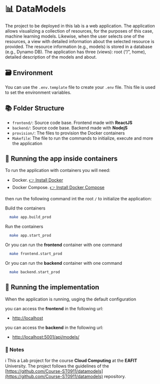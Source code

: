 # 📊 DataModels

The project to be deployed in this lab is a web application. The application allows visualizing a collection of resources, for the purposes of this case, machine learning models. Likewise, when the user selects one of the resources, a view with detailed information about the selected resource is provided. The resource information (e.g., models) is stored in a database (e.g., Dynamo DB). The application has three (views): root (“/”, home), detailed description of the models and about.

## 🗃️ Environment

You can use the `.env.template` file to create your `.env` file. This file is used to set the environment variables.

## 📚 Folder Structure

- `frontend/`: Source code base. Frontend made with **ReactJS**
- `backend/`: Source code base. Backend made with **NodejS**
- `provision/`: The files to provision the Docker containers
- `Makefile`: The file to run the commands to initialize, execute and more the application

## 🐳 Running the app inside containers

To run the application with containers you will need:

- Docker. [👉 Install Docker](https://docs.docker.com/get-docker/)
- Docker Compose. [👉 Install Docker Compose](https://docs.docker.com/compose/install/)

then run the following command int the root `/` to initialize the application:

Build the containers

```bash
  make app.build_prod
```

Run the containers

```bash
  make app.start_prod
```

Or you can run the **frontend** container with one command

```bash
  make frontend.start_prod
```

Or you can run the **backend** container with one command

```bash
  make backend.start_prod
```

## 🚀 Running the implementation

When the application is running, usging the default configuration

you can access the **frontend** in the following url:

- [http://localhost](http://localhost:80)

you can access the **backend** in the following url:

- [http://localhost:5001/api/models/](http://localhost:5001/api/models/)

### 📝 Notes

ℹ This a Lab project for the course **Cloud Computing** at the **EAFIT** University. The project follows the guidelines of the [https://github.com/Course-ST0911/datamodels](https://github.com/Course-ST0911/datamodels) repository.
